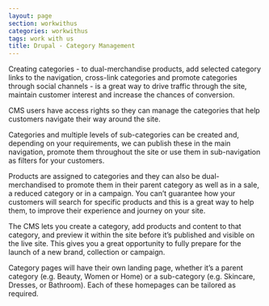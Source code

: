 ```yaml
---
layout: page
section: workwithus
categories: workwithus
tags: work with us
title: Drupal - Category Management
---
```


Creating categories - to dual-merchandise products, add selected category links to the navigation, cross-link categories and promote categories through social channels - is a great way to drive traffic through the site, maintain customer interest and increase the chances of conversion.

CMS users have access rights so they can manage the categories that help customers navigate their way around the site.

Categories and multiple levels of sub-categories can be created and, depending on your requirements, we can publish these in the main navigation, promote them throughout the site or use them in sub-navigation as filters for your customers.

Products are assigned to categories and they can also be dual-merchandised to promote them in their parent category as well as in a sale, a reduced category or in a campaign. You can’t guarantee how your customers will search for specific products and this is a great way to help them, to improve their experience and journey on your site.

The CMS lets you create a category, add products and content to that category, and preview it within the site before it’s published and visible on the live site. This gives you a great opportunity to fully prepare for the launch of a new brand, collection or campaign.

Category pages will have their own landing page, whether it’s a parent category (e.g. Beauty, Women or Home) or a sub-category (e.g. Skincare, Dresses, or Bathroom). Each of these homepages can be tailored as required.
